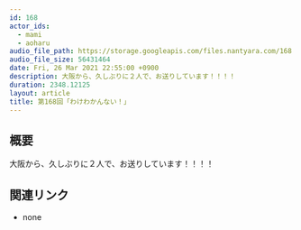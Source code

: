 ```yaml
---
id: 168
actor_ids:
  - mami
  - aoharu
audio_file_path: https://storage.googleapis.com/files.nantyara.com/168.mp3
audio_file_size: 56431464
date: Fri, 26 Mar 2021 22:55:00 +0900
description: 大阪から、久しぶりに２人で、お送りしています！！！！
duration: 2348.12125
layout: article
title: 第168回「わけわかんない！」
---
```

## 概要

大阪から、久しぶりに２人で、お送りしています！！！！

## 関連リンク

* none
